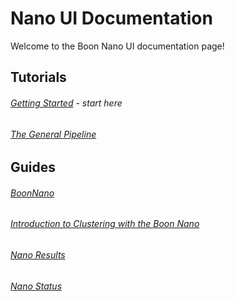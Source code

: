 # Nano UI Documentation

Welcome to the Boon Nano UI documentation page!

## Tutorials

###### [Getting Started](./Tutorials/Tutorial_Getting_Started.md) - _start here_

###### [The General Pipeline](./Tutorials/Tutorial_The_General_Pipeline.md)

## Guides

###### [BoonNano](./Guides/Guide_Boon_Nano.md)

###### [Introduction to Clustering with the Boon Nano](./Guides/Intro_to_Clustering.md)

###### [Nano Results](./Guides/Guide_Nano_Results.md)

###### [Nano Status](./Guides/Guide_Nano_Status.md)
